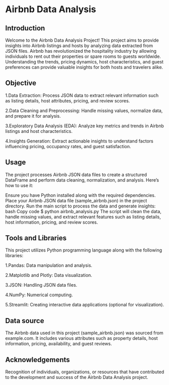 
# Airbnb Data Analysis 


## Introduction
Welcome to the Airbnb Data Analysis Project! This project aims to provide insights into Airbnb listings and hosts by analyzing data extracted from JSON files. Airbnb has revolutionized the hospitality industry by allowing individuals to rent out their properties or spare rooms to guests worldwide. Understanding the trends, pricing dynamics, host characteristics, and guest preferences can provide valuable insights for both hosts and travelers alike.
## Objective
1.Data Extraction: Process JSON data to extract relevant information such as listing details, host attributes, pricing, and review scores.

2.Data Cleaning and Preprocessing: Handle missing values, normalize data, and prepare it for analysis.

3.Exploratory Data Analysis (EDA): Analyze key metrics and trends in Airbnb listings and host characteristics.

4.Insights Generation: Extract actionable insights to understand factors influencing pricing, occupancy rates, and guest satisfaction.
## Usage
The project processes Airbnb JSON data files to create a structured DataFrame and perform data cleaning, normalization, and analysis. Here’s how to use it:

Ensure you have Python installed along with the required dependencies.
Place your Airbnb JSON data file (sample_airbnb.json) in the project directory.
Run the main script to process the data and generate insights:
bash
Copy code
$ python airbnb_analysis.py
The script will clean the data, handle missing values, and extract relevant features such as listing details, host information, pricing, and review scores.
## Tools and Libraries

This project utilizes Python programming language along with the following libraries:

1.Pandas: Data manipulation and analysis.

2.Matplotlib and Plotly: Data visualization.

3.JSON: Handling JSON data files.

4.NumPy: Numerical computing.

5.Streamlit: Creating interactive data applications (optional for visualization).
## Data source

The Airbnb data used in this project (sample_airbnb.json) was sourced from example.com. It includes various attributes such as property details, host information, pricing, availability, and guest reviews.


## Acknowledgements

Recognition of individuals, organizations, or resources that have contributed to the development and success of the Airbnb Data Analysis project.
